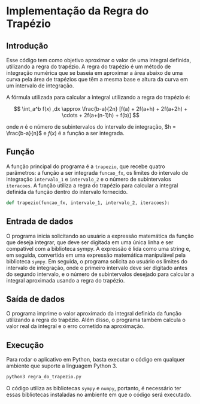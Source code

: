 # Implementação da Regra do Trapézio

## Introdução

Esse código tem como objetivo aproximar o valor de uma integral definida, utilizando a regra do trapézio. A regra do trapézio é um método de integração numérica que se baseia em aproximar a área abaixo de uma curva pela área de trapézios que têm a mesma base e altura da curva em um intervalo de integração.

A fórmula utilizada para calcular a integral utilizando a regra do trapézio é:

$$ \int_a^b f(x) ,dx \approx \frac{b-a}{2n} [f(a) + 2f(a+h) + 2f(a+2h) + \cdots + 2f(a+(n-1)h) + f(b)] $$

onde $n$ é o número de subintervalos do intervalo de integração, $h = \frac{b-a}{n}$ e $f(x)$ é a função a ser integrada.

## Função

A função principal do programa é a `trapezio`, que recebe quatro parâmetros: a função a ser integrada `funcao_fx`, os limites do intervalo de integração `intervalo_1` e `intervalo_2` e o número de subintervalos `iteracoes`. A função utiliza a regra do trapézio para calcular a integral definida da função dentro do intervalo fornecido.

```python
def trapezio(funcao_fx, intervalo_1, intervalo_2, iteracoes):
```

## Entrada de dados

O programa inicia solicitando ao usuário a expressão matemática da função que deseja integrar, que deve ser digitada em uma única linha e ser compatível com a biblioteca sympy. A expressão é lida como uma string e, em seguida, convertida em uma expressão matemática manipulável pela biblioteca `sympy`. Em seguida, o programa solicita ao usuário os limites do intervalo de integração, onde o primeiro intervalo deve ser digitado antes do segundo intervalo, e o número de subintervalos desejado para calcular a integral aproximada usando a regra do trapézio.

## Saída de dados

O programa imprime o valor aproximado da integral definida da função utilizando a regra do trapézio. Além disso, o programa também calcula o valor real da integral e o erro cometido na aproximação.

## Execução

Para rodar o aplicativo em Python, basta executar o código em qualquer ambiente que suporte a linguagem Python 3. 

```bash
python3 regra_do_trapezio.py
```

O código utiliza as bibliotecas `sympy` e `numpy`, portanto, é necessário ter essas bibliotecas instaladas no ambiente em que o código será executado.